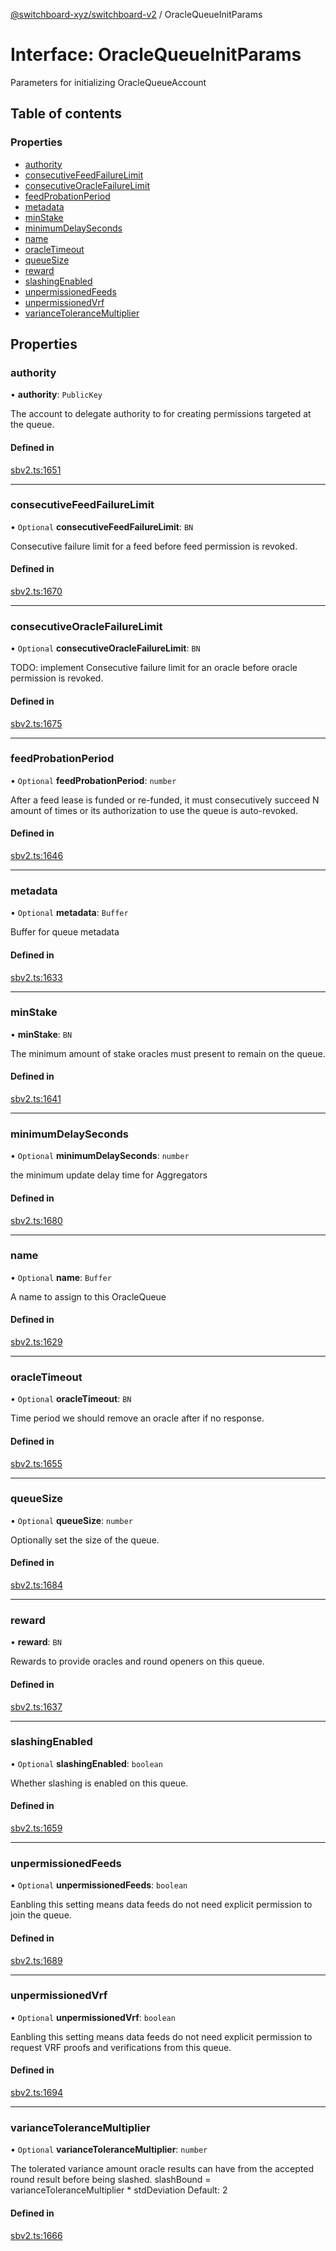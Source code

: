 [@switchboard-xyz/switchboard-v2](/api/switchboardv2-api) / OracleQueueInitParams

# Interface: OracleQueueInitParams

Parameters for initializing OracleQueueAccount

## Table of contents

### Properties

- [authority](OracleQueueInitParams.md#authority)
- [consecutiveFeedFailureLimit](OracleQueueInitParams.md#consecutivefeedfailurelimit)
- [consecutiveOracleFailureLimit](OracleQueueInitParams.md#consecutiveoraclefailurelimit)
- [feedProbationPeriod](OracleQueueInitParams.md#feedprobationperiod)
- [metadata](OracleQueueInitParams.md#metadata)
- [minStake](OracleQueueInitParams.md#minstake)
- [minimumDelaySeconds](OracleQueueInitParams.md#minimumdelayseconds)
- [name](OracleQueueInitParams.md#name)
- [oracleTimeout](OracleQueueInitParams.md#oracletimeout)
- [queueSize](OracleQueueInitParams.md#queuesize)
- [reward](OracleQueueInitParams.md#reward)
- [slashingEnabled](OracleQueueInitParams.md#slashingenabled)
- [unpermissionedFeeds](OracleQueueInitParams.md#unpermissionedfeeds)
- [unpermissionedVrf](OracleQueueInitParams.md#unpermissionedvrf)
- [varianceToleranceMultiplier](OracleQueueInitParams.md#variancetolerancemultiplier)

## Properties

### authority

• **authority**: `PublicKey`

The account to delegate authority to for creating permissions targeted
at the queue.

#### Defined in

[sbv2.ts:1651](https://github.com/switchboard-xyz/switchboardv2-api/blob/dad46fc4/src/sbv2.ts#L1651)

---

### consecutiveFeedFailureLimit

• `Optional` **consecutiveFeedFailureLimit**: `BN`

Consecutive failure limit for a feed before feed permission is revoked.

#### Defined in

[sbv2.ts:1670](https://github.com/switchboard-xyz/switchboardv2-api/blob/dad46fc4/src/sbv2.ts#L1670)

---

### consecutiveOracleFailureLimit

• `Optional` **consecutiveOracleFailureLimit**: `BN`

TODO: implement
Consecutive failure limit for an oracle before oracle permission is revoked.

#### Defined in

[sbv2.ts:1675](https://github.com/switchboard-xyz/switchboardv2-api/blob/dad46fc4/src/sbv2.ts#L1675)

---

### feedProbationPeriod

• `Optional` **feedProbationPeriod**: `number`

After a feed lease is funded or re-funded, it must consecutively succeed
N amount of times or its authorization to use the queue is auto-revoked.

#### Defined in

[sbv2.ts:1646](https://github.com/switchboard-xyz/switchboardv2-api/blob/dad46fc4/src/sbv2.ts#L1646)

---

### metadata

• `Optional` **metadata**: `Buffer`

Buffer for queue metadata

#### Defined in

[sbv2.ts:1633](https://github.com/switchboard-xyz/switchboardv2-api/blob/dad46fc4/src/sbv2.ts#L1633)

---

### minStake

• **minStake**: `BN`

The minimum amount of stake oracles must present to remain on the queue.

#### Defined in

[sbv2.ts:1641](https://github.com/switchboard-xyz/switchboardv2-api/blob/dad46fc4/src/sbv2.ts#L1641)

---

### minimumDelaySeconds

• `Optional` **minimumDelaySeconds**: `number`

the minimum update delay time for Aggregators

#### Defined in

[sbv2.ts:1680](https://github.com/switchboard-xyz/switchboardv2-api/blob/dad46fc4/src/sbv2.ts#L1680)

---

### name

• `Optional` **name**: `Buffer`

A name to assign to this OracleQueue

#### Defined in

[sbv2.ts:1629](https://github.com/switchboard-xyz/switchboardv2-api/blob/dad46fc4/src/sbv2.ts#L1629)

---

### oracleTimeout

• `Optional` **oracleTimeout**: `BN`

Time period we should remove an oracle after if no response.

#### Defined in

[sbv2.ts:1655](https://github.com/switchboard-xyz/switchboardv2-api/blob/dad46fc4/src/sbv2.ts#L1655)

---

### queueSize

• `Optional` **queueSize**: `number`

Optionally set the size of the queue.

#### Defined in

[sbv2.ts:1684](https://github.com/switchboard-xyz/switchboardv2-api/blob/dad46fc4/src/sbv2.ts#L1684)

---

### reward

• **reward**: `BN`

Rewards to provide oracles and round openers on this queue.

#### Defined in

[sbv2.ts:1637](https://github.com/switchboard-xyz/switchboardv2-api/blob/dad46fc4/src/sbv2.ts#L1637)

---

### slashingEnabled

• `Optional` **slashingEnabled**: `boolean`

Whether slashing is enabled on this queue.

#### Defined in

[sbv2.ts:1659](https://github.com/switchboard-xyz/switchboardv2-api/blob/dad46fc4/src/sbv2.ts#L1659)

---

### unpermissionedFeeds

• `Optional` **unpermissionedFeeds**: `boolean`

Eanbling this setting means data feeds do not need explicit permission
to join the queue.

#### Defined in

[sbv2.ts:1689](https://github.com/switchboard-xyz/switchboardv2-api/blob/dad46fc4/src/sbv2.ts#L1689)

---

### unpermissionedVrf

• `Optional` **unpermissionedVrf**: `boolean`

Eanbling this setting means data feeds do not need explicit permission
to request VRF proofs and verifications from this queue.

#### Defined in

[sbv2.ts:1694](https://github.com/switchboard-xyz/switchboardv2-api/blob/dad46fc4/src/sbv2.ts#L1694)

---

### varianceToleranceMultiplier

• `Optional` **varianceToleranceMultiplier**: `number`

The tolerated variance amount oracle results can have from the
accepted round result before being slashed.
slashBound = varianceToleranceMultiplier \* stdDeviation
Default: 2

#### Defined in

[sbv2.ts:1666](https://github.com/switchboard-xyz/switchboardv2-api/blob/dad46fc4/src/sbv2.ts#L1666)
